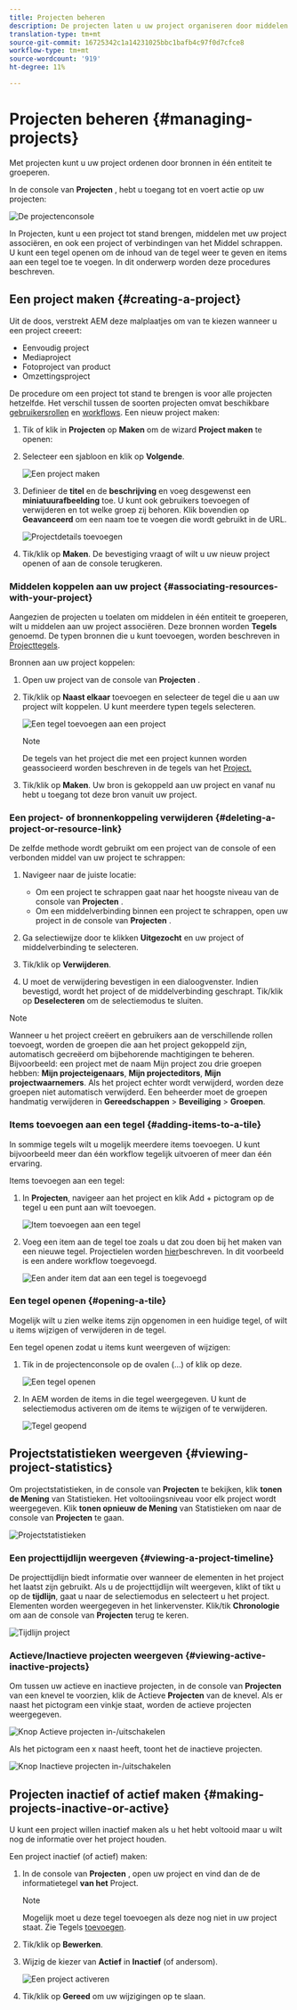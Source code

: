 ```yaml
---
title: Projecten beheren
description: De projecten laten u uw project organiseren door middelen in één entiteit te groeperen die in de console van Projecten kan worden betreden en worden geleid
translation-type: tm+mt
source-git-commit: 16725342c1a14231025bbc1bafb4c97f0d7cfce8
workflow-type: tm+mt
source-wordcount: '919'
ht-degree: 11%

---
```



# Projecten beheren {#managing-projects}

Met projecten kunt u uw project ordenen door bronnen in één entiteit te groeperen.

In de console van **Projecten** , hebt u toegang tot en voert actie op uw projecten:

![De projectenconsole](/help/sites-cloud/authoring/assets/projects-console-detail.png)

In Projecten, kunt u een project tot stand brengen, middelen met uw project associëren, en ook een project of verbindingen van het Middel schrappen. U kunt een tegel openen om de inhoud van de tegel weer te geven en items aan een tegel toe te voegen. In dit onderwerp worden deze procedures beschreven.

## Een project maken {#creating-a-project}

Uit de doos, verstrekt AEM deze malplaatjes om van te kiezen wanneer u een project creeert:

* Eenvoudig project
* Mediaproject
* Fotoproject van product
* Omzettingsproject

De procedure om een project tot stand te brengen is voor alle projecten hetzelfde. Het verschil tussen de soorten projecten omvat beschikbare [gebruikersrollen](/help/sites-cloud/authoring/projects/overview.md) en [workflows](/help/sites-cloud/authoring/projects/workflows.md).  Een nieuw project maken:

1. Tik of klik in **Projecten** op **Maken** om de wizard **Project maken** te openen:
1. Selecteer een sjabloon en klik op **Volgende**.

   ![Een project maken](/help/sites-cloud/authoring/assets/projects-create.png)

1. Definieer de **titel** en de **beschrijving** en voeg desgewenst een **miniatuurafbeelding** toe. U kunt ook gebruikers toevoegen of verwijderen en tot welke groep zij behoren. Klik bovendien op **Geavanceerd** om een naam toe te voegen die wordt gebruikt in de URL.

   ![Projectdetails toevoegen](/help/sites-cloud/authoring/assets/projects-title.png)

1. Tik/klik op **Maken**. De bevestiging vraagt of wilt u uw nieuw project openen of aan de console terugkeren.

### Middelen koppelen aan uw project {#associating-resources-with-your-project}

Aangezien de projecten u toelaten om middelen in één entiteit te groeperen, wilt u middelen aan uw project associëren. Deze bronnen worden **Tegels** genoemd. De typen bronnen die u kunt toevoegen, worden beschreven in [Projecttegels](/help/sites-cloud/authoring/projects/overview.md#project-tiles).

Bronnen aan uw project koppelen:

1. Open uw project van de console van **Projecten** .
1. Tik/klik op **Naast elkaar** toevoegen en selecteer de tegel die u aan uw project wilt koppelen. U kunt meerdere typen tegels selecteren.

   ![Een tegel toevoegen aan een project](/help/sites-cloud/authoring/assets/projects-add-tile.png)

   >[!NOTE]
   >
   >De tegels van het project die met een project kunnen worden geassocieerd worden beschreven in de tegels van het [Project.](/help/sites-cloud/authoring/projects/overview.md#project-tiles)

1. Tik/klik op **Maken**. Uw bron is gekoppeld aan uw project en vanaf nu hebt u toegang tot deze bron vanuit uw project.

### Een project- of bronnenkoppeling verwijderen {#deleting-a-project-or-resource-link}

De zelfde methode wordt gebruikt om een project van de console of een verbonden middel van uw project te schrappen:

1. Navigeer naar de juiste locatie:

   * Om een project te schrappen gaat naar het hoogste niveau van de console van **Projecten** .
   * Om een middelverbinding binnen een project te schrappen, open uw project in de console van **Projecten** .

1. Ga selectiewijze door te klikken **Uitgezocht** en uw project of middelverbinding te selecteren.
1. Tik/klik op **Verwijderen**.

1. U moet de verwijdering bevestigen in een dialoogvenster. Indien bevestigd, wordt het project of de middelverbinding geschrapt. Tik/klik op **Deselecteren** om de selectiemodus te sluiten.

>[!NOTE]
>
>Wanneer u het project creëert en gebruikers aan de verschillende rollen toevoegt, worden de groepen die aan het project gekoppeld zijn, automatisch gecreëerd om bijbehorende machtigingen te beheren. Bijvoorbeeld: een project met de naam Mijn project zou drie groepen hebben: **Mijn projecteigenaars**, **Mijn projecteditors**, **Mijn projectwaarnemers**. Als het project echter wordt verwijderd, worden deze groepen niet automatisch verwijderd. Een beheerder moet de groepen handmatig verwijderen in **Gereedschappen** > **Beveiliging** > **Groepen**.

### Items toevoegen aan een tegel {#adding-items-to-a-tile}

In sommige tegels wilt u mogelijk meerdere items toevoegen. U kunt bijvoorbeeld meer dan één workflow tegelijk uitvoeren of meer dan één ervaring.

Items toevoegen aan een tegel:

1. In **Projecten**, navigeer aan het project en klik Add + pictogram op de tegel u een punt aan wilt toevoegen.

   ![Item toevoegen aan een tegel](/help/sites-cloud/authoring/assets/projects-workflows-1.png)

1. Voeg een item aan de tegel toe zoals u dat zou doen bij het maken van een nieuwe tegel. Projectielen worden [hier](/help/sites-cloud/authoring/projects/overview.md#project-tiles)beschreven. In dit voorbeeld is een andere workflow toegevoegd.

   ![Een ander item dat aan een tegel is toegevoegd](/help/sites-cloud/authoring/assets/projects-workflows-2.png)

### Een tegel openen {#opening-a-tile}

Mogelijk wilt u zien welke items zijn opgenomen in een huidige tegel, of wilt u items wijzigen of verwijderen in de tegel.

Een tegel openen zodat u items kunt weergeven of wijzigen:

1. Tik in de projectenconsole op de ovalen (...) of klik op deze.

   ![Een tegel openen](/help/sites-cloud/authoring/assets/projects-open-tile.png)

1. In AEM worden de items in die tegel weergegeven. U kunt de selectiemodus activeren om de items te wijzigen of te verwijderen.

   ![Tegel geopend](/help/sites-cloud/authoring/assets/projects-opened-tile.png)

## Projectstatistieken weergeven {#viewing-project-statistics}

Om projectstatistieken, in de console van **Projecten** te bekijken, klik **tonen de Mening** van Statistieken. Het voltooiingsniveau voor elk project wordt weergegeven. Klik **tonen opnieuw de Mening** van Statistieken om naar de console van **Projecten** te gaan.

![Projectstatistieken](/help/sites-cloud/authoring/assets/projects-stats.png)

### Een projecttijdlijn weergeven {#viewing-a-project-timeline}

De projecttijdlijn biedt informatie over wanneer de elementen in het project het laatst zijn gebruikt. Als u de projecttijdlijn wilt weergeven, klikt of tikt u op de **tijdlijn**, gaat u naar de selectiemodus en selecteert u het project. Elementen worden weergegeven in het linkervenster. Klik/tik **Chronologie** om aan de console van **Projecten** terug te keren.

![Tijdlijn project](/help/sites-cloud/authoring/assets/projects-timeline.png)

### Actieve/Inactieve projecten weergeven {#viewing-active-inactive-projects}

Om tussen uw actieve en inactieve projecten, in de console van **Projecten** van een knevel te voorzien, klik de Actieve **Projecten** van de knevel. Als er naast het pictogram een vinkje staat, worden de actieve projecten weergegeven.

![Knop Actieve projecten in-/uitschakelen](/help/sites-cloud/authoring/assets/projects-active.png)

Als het pictogram een x naast heeft, toont het de inactieve projecten.

![Knop Inactieve projecten in-/uitschakelen](/help/sites-cloud/authoring/assets/projects-inactive.png)

## Projecten inactief of actief maken {#making-projects-inactive-or-active}

U kunt een project willen inactief maken als u het hebt voltooid maar u wilt nog de informatie over het project houden.

Een project inactief (of actief) maken:

1. In de console van **Projecten** , open uw project en vind dan de de informatietegel **van het** Project.

   >[!NOTE]
   Mogelijk moet u deze tegel toevoegen als deze nog niet in uw project staat. Zie Tegels [toevoegen](#adding-items-to-a-tile).

1. Tik/klik op **Bewerken**.
1. Wijzig de kiezer van **Actief** in **Inactief** (of andersom).

   ![Een project activeren](/help/sites-cloud/authoring/assets/projects-activate.png)

1. Tik/klik op **Gereed** om uw wijzigingen op te slaan.
